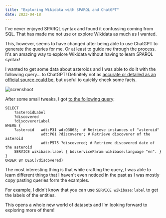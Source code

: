 ```yaml
---
title: "Exploring Wikidata with SPARQL and ChatGPT"
date: 2023-04-18
---
```


I've never enjoyed SPARQL syntax and found it confussing coming from SQL. That has made me not use or explore Wikidata as much as I wanted.

This, however, seems to have changed after being able to use ChatGPT to generate the queries for me. Or at least to guide me through the process. It's an amazing way to explore Wikidata without having to learn SPARQL syntax!

I wanted to get some data about asteroids and I was able to do it with the following query... to ChatGPT! Definitely not as [accurate or detailed as an official source could be](https://ssd.jpl.nasa.gov/tools/sbdb_query.html#!#results), but useful to quickly check some facts.

![screnshoot](https://user-images.githubusercontent.com/1682202/232730339-e608451a-1f44-4ca1-ad6a-00d0bf599103.png)

After some small tweaks, I got [to the following query](https://w.wiki/6bdo):

```sparql
SELECT
    ?asteroidLabel
    ?discovered
    ?discovererLabel
WHERE {
    ?asteroid   wdt:P31 wd:Q3863;  # Retrieve instances of "asteroid"
                wdt:P61 ?discoverer; # Retrieve discoverer of the asteroid
                wdt:P575 ?discovered; # Retrieve discovered date of the asteroid
    SERVICE wikibase:label { bd:serviceParam wikibase:language "en". }
}
ORDER BY DESC(?discovered)
```

The most interesting thing is that while crafting the query, I was able to learn different things that I haven't even noticed in the past as I was mostly copy pasting queries form the examples.

For example, I didn't know that you can use `SERVICE wikibase:label` to get the labels of the entities.

This opens a whole new world of datasets and I'm looking forward to exploring more of them!
